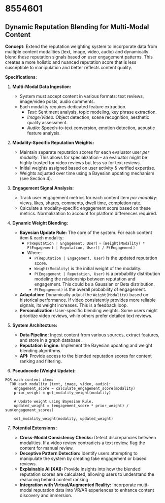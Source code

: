 # 8554601

## Dynamic Reputation Blending for Multi-Modal Content

**Concept:** Extend the reputation weighting system to incorporate data from multiple content modalities (text, image, video, audio) and dynamically blend these reputation signals based on user engagement patterns. This creates a more holistic and nuanced reputation score that is less susceptible to manipulation and better reflects content quality.

**Specifications:**

1.  **Multi-Modal Data Ingestion:**
    *   System must accept content in various formats: text reviews, image/video posts, audio comments.
    *   Each modality requires dedicated feature extraction.
        *   *Text:* Sentiment analysis, topic modeling, key phrase extraction.
        *   *Image/Video:* Object detection, scene recognition, aesthetic quality assessment.
        *   *Audio:* Speech-to-text conversion, emotion detection, acoustic feature analysis.

2.  **Modality-Specific Reputation Weights:**
    *   Maintain separate reputation scores for each evaluator user *per modality*. This allows for specialization – an evaluator might be highly trusted for video reviews but less so for text reviews.
    *   Initial weights assigned based on user activity & verified expertise. 
    *   Weights adjusted over time using a Bayesian updating mechanism (see Section 4).

3.  **Engagement Signal Analysis:**
    *   Track user engagement metrics for each content item *per modality*: views, likes, shares, comments, dwell time, completion rate.
    *   Calculate a modality-specific engagement score based on these metrics.  Normalization to account for platform differences required.

4.  **Dynamic Weight Blending:**
    *   **Bayesian Update Rule:** The core of the system.  For each content item & each modality:
        *   `P(Reputation | Engagement, User)` =  `[Weight(Modality) * P(Engagement | Reputation, User)] / P(Engagement)`
        *   Where:
            *   `P(Reputation | Engagement, User)` is the updated reputation score.
            *   `Weight(Modality)` is the initial weight of the modality.
            *   `P(Engagement | Reputation, User)` is a probability distribution modeling the relationship between reputation and engagement.  This could be a Gaussian or Beta distribution.
            *   `P(Engagement)` is the overall probability of engagement.
    *   **Adaptation:** Dynamically adjust the `Weight(Modality)` based on historical performance. If video consistently provides more reliable signals, its weight increases. This is a feedback loop.
    *   **Personalization:**  User-specific blending weights.  Some users might prioritize video reviews, while others prefer detailed text reviews.

5.  **System Architecture:**
    *   **Data Pipeline:**  Ingest content from various sources, extract features, and store in a graph database.
    *   **Reputation Engine:** Implement the Bayesian updating and weight blending algorithms.
    *   **API:** Provide access to the blended reputation scores for content ranking and filtering.

6.  **Pseudocode (Weight Update):**

```
FOR each content item:
  FOR each modality (text, image, video, audio):
    engagement_score = calculate_engagement_score(modality)
    prior_weight = get_modality_weight(modality)
    
    # Update weight using Bayesian Rule.
    updated_weight = (engagement_score * prior_weight) / sum(engagement_scores)
    
    set_modality_weight(modality, updated_weight)
```

7.  **Potential Extensions:**

    *   **Cross-Modal Consistency Checks:** Detect discrepancies between modalities. If a video review contradicts a text review, flag the content for manual review.
    *   **Deceptive Pattern Detection:** Identify users attempting to manipulate the system by creating fake engagement or biased reviews.
    *   **Explainable AI (XAI):** Provide insights into how the blended reputation scores are calculated, allowing users to understand the reasoning behind content ranking.
    *   **Integration with Virtual/Augmented Reality:** Incorporate multi-modal reputation data into VR/AR experiences to enhance content discovery and immersion.